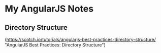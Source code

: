 # My AngularJS Notes
## Directory Structure
(https://scotch.io/tutorials/angularjs-best-practices-directory-structure/ "AngularJS Best Practices: Directory Structure")